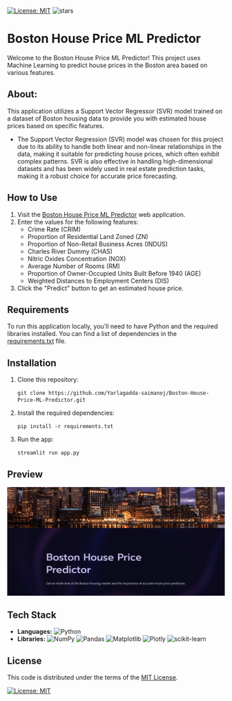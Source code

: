 [![License: MIT](https://img.shields.io/badge/License-MIT-yellow.svg)](https://github.com/Yarlagadda-saimanoj/Diabetes-Prediction-ML/blob/main/LICENSE)
![stars](https://img.shields.io/github/stars/Yarlagadda-saimanoj/Boston-House-Price-ML-Predictor)

# Boston House Price ML Predictor

Welcome to the Boston House Price ML Predictor! This project uses Machine Learning to predict house prices in the Boston area based on various features.


## About:
This application utilizes a Support Vector Regressor (SVR) model trained on a dataset of Boston housing data to provide you with estimated house prices based on specific features.
* The Support Vector Regression (SVR) model was chosen for this project due to its ability to handle both linear and non-linear relationships in the data, making it suitable for predicting house prices, which often exhibit complex patterns. SVR is also effective in handling high-dimensional datasets and has been widely used in real estate prediction tasks, making it a robust choice for accurate price forecasting.

## How to Use
1. Visit the [Boston House Price ML Predictor](https://boston-house-price-ml-predictor-saimanoj.streamlit.app/) web application.
2. Enter the values for the following features:
   - Crime Rate (CRIM)
   - Proportion of Residential Land Zoned (ZN)
   - Proportion of Non-Retail Business Acres (INDUS)
   - Charles River Dummy (CHAS)
   - Nitric Oxides Concentration (NOX)
   - Average Number of Rooms (RM)
   - Proportion of Owner-Occupied Units Built Before 1940 (AGE)
   - Weighted Distances to Employment Centers (DIS)
3. Click the "Predict" button to get an estimated house price.

## Requirements
To run this application locally, you'll need to have Python and the required libraries installed. You can find a list of dependencies in the [requirements.txt](https://github.com/Yarlagadda-saimanoj/Boston-House-Price-ML-Predictor/blob/main/requirements.txt) file.

## Installation
1. Clone this repository:
   ```
   git clone https://github.com/Yarlagadda-saimanoj/Boston-House-Price-ML-Predictor.git
   ```
2. Install the required dependencies:
   ```
   pip install -r requirements.txt
   ```
3. Run the app:
   ```
   streamlit run app.py
   ```

## Preview
![Preview](hp.png)

## Tech Stack

- **Languages:** ![Python](https://img.shields.io/badge/python-3670A0?style=for-the-badge&logo=python&logoColor=ffdd54)
- **Libraries:** ![NumPy](https://img.shields.io/badge/numpy-%23013243.svg?style=for-the-badge&logo=numpy&logoColor=white)
  ![Pandas](https://img.shields.io/badge/pandas-%23150458.svg?style=for-the-badge&logo=pandas&logoColor=white)
  ![Matplotlib](https://img.shields.io/badge/Matplotlib-%23ffffff.svg?style=for-the-badge&logo=Matplotlib&logoColor=black)
  ![Plotly](https://img.shields.io/badge/Plotly-%233F4F75.svg?style=for-the-badge&logo=plotly&logoColor=white)
  ![scikit-learn](https://img.shields.io/badge/scikit--learn-%23F7931E.svg?style=for-the-badge&logo=scikit-learn&logoColor=white)



## License
This code is distributed under the terms of the [MIT License](https://github.com/Yarlagadda-saimanoj/Boston-House-Price-ML-Predictor/blob/main/LICENSE).

[![License: MIT](https://img.shields.io/badge/License-MIT-yellow.svg)](https://github.com/Yarlagadda-saimanoj/Boston-House-Price-ML-Predictor/blob/main/LICENSE)

